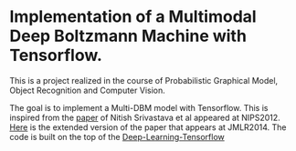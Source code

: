# Implementation of a Multimodal Deep Boltzmann Machine with Tensorflow. 
This is a project realized in the course of Probabilistic Graphical Model, Object Recognition and Computer Vision. 

The goal is to implement a Multi-DBM model with Tensorflow. This is inspired from the [paper]( http://jmlr.org/papers/volume15/srivastava14b/srivastava14b.pdf) of Nitish Srivastava et al appeared at NIPS2012. 
[Here](http://papers.nips.cc/paper/4683-multimodal-learning-with-deep-boltzmann-machines.pdf) is the extended version of the paper that appears at JMLR2014. 
The code is built on the top of the [Deep-Learning-Tensorflow](https://github.com/blackecho/Deep-Learning-TensorFlow) 

